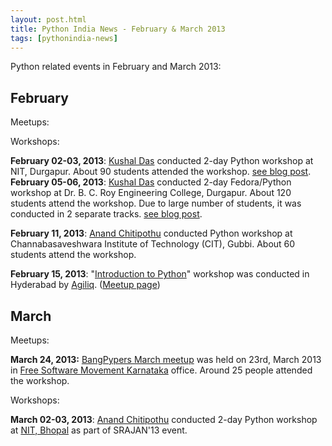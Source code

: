 ```yaml
---
layout: post.html
title: Python India News - February & March 2013
tags: [pythonindia-news]
---
```


Python related events in February and March 2013:

## February

Meetups:

Workshops:

**February 02-03, 2013**: [Kushal Das][kushal] conducted 2-day Python workshop at NIT, Durgapur. About 90 students attended the workshop. [see blog post][nitd-post].
**February 05-06, 2013**: [Kushal Das][kushal] conducted 2-day Fedora/Python workshop at Dr. B. C. Roy Engineering College, Durgapur. About 120 students attend the workshop. Due to large number of students, it was conducted in 2 separate tracks. [see blog post][bcrec-post].

**February 11, 2013**: [Anand Chitipothu][anand] conducted Python workshop at Channabasaveshwara Institute of Technology (CIT), Gubbi. About 60 students attend the workshop.

**February 15, 2013**: "[Introduction to Python][1]" workshop was conducted in Hyderabad by [Agiliq][]. ([Meetup page][2])

## March

Meetups:

**March 24, 2013:** [BangPypers March meetup][bangpypers-march] was held on 23rd, March 2013 in [Free Software Movement Karnataka][fsmk] office. Around 25 people attended the workshop.


Workshops:

**March 02-03, 2013**: [Anand Chitipothu][anand] conducted 2-day Python workshop at [NIT, Bhopal][nitb] as part of SRAJAN'13 event.

[anand]: http://anandology.com/
[nitb]: http://www.manit.ac.in/
[bangpypers-march]: http://bangalore.python.org.in/blog/2013/03/24/march-meetup-report/
[fsmk]: http://www.fsmk.org/
[1]: http://agiliq.com/blog/2013/02/introduction-to-python-workshop-on-february-15th-2/
[Agiliq]: http://agiliq.com/
[2]: http://www.meetup.com/Hyderabad-Python-Meetup-Group/events/103644162/
[kushal]: http://kushaldas.in/
[nitd-post]: http://kushaldas.in/posts/2-day-python-workshop-in-nit-durgapur-event-report.html
[bcrec-post]: http://kushaldas.in/posts/fedorapython-workshops-in-bcrec-and-first-dgplug-hacknight.html


